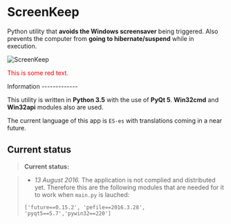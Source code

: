 ScreenKeep
===========


Python utility that **avoids the Windows screensaver** being triggered. Also prevents the computer from **going to hibernate/suspend** while in execution.

![ScreenKeep](https://i.imgur.com/mUERACW.png)
<p style='color:red'>This is some red text.</p>
Information
-------------

This utility is written in **Python 3.5** with the use of **PyQt 5**. **Win32cmd** and **Win32api** modules also are used.

The current language of this app is `ES-es` with translations coming in a near future.


Current status
--------------

> **Current status:**

> - *13 August 2016.* The application is not complied and distributed yet. Therefore this are the following modules that are needed for it to work when `main.py` is lauched:
> 
> `['future==0.15.2', 'pefile==2016.3.28', 'pyqt5==5.7','pywin32==220']`
